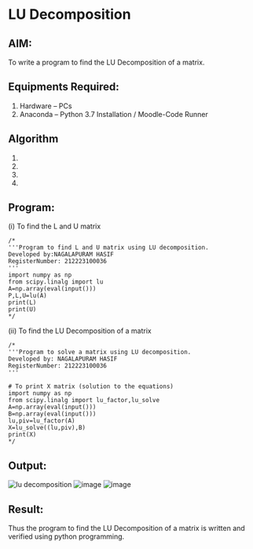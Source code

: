 # LU Decomposition 

## AIM:
To write a program to find the LU Decomposition of a matrix.

## Equipments Required:
1. Hardware – PCs
2. Anaconda – Python 3.7 Installation / Moodle-Code Runner

## Algorithm
1. 
2. 
3. 
4. 

## Program:
(i) To find the L and U matrix
```
/*
'''Program to find L and U matrix using LU decomposition.
Developed by:NAGALAPURAM HASIF 
RegisterNumber: 212223100036
'''
import numpy as np
from scipy.linalg import lu
A=np.array(eval(input()))
P,L,U=lu(A)
print(L)
print(U) 
*/
```
(ii) To find the LU Decomposition of a matrix
```
/*
'''Program to solve a matrix using LU decomposition.
Developed by: NAGALAPURAM HASIF
RegisterNumber: 212223100036
'''

# To print X matrix (solution to the equations)
import numpy as np
from scipy.linalg import lu_factor,lu_solve
A=np.array(eval(input()))
B=np.array(eval(input()))
lu,piv=lu_factor(A)
X=lu_solve((lu,piv),B)
print(X)
*/
```

## Output:
![lu decomposition]()
![image](https://github.com/user-attachments/assets/05618a77-fc85-41b0-908c-4d2bf880b3a0)
![image](https://github.com/user-attachments/assets/29818d23-1fc8-4e1c-9b49-ea0e3e495b79)


## Result:
Thus the program to find the LU Decomposition of a matrix is written and verified using python programming.

